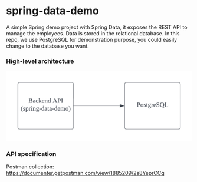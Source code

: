 # spring-data-demo

A simple Spring demo project with Spring Data, it exposes the REST API to manage the employees. Data is stored in the
relational database. In this repo, we use PostgreSQL for demonstration purpose, you could easily change to the database
you want.

### High-level architecture

![](images/spring-data-demo.png)

### API specification

Postman collection: https://documenter.getpostman.com/view/1885209/2s8YeprCCq